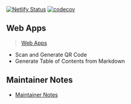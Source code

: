 [![Netlify Status](https://api.netlify.com/api/v1/badges/0239e586-0358-4471-964b-335f98421b7e/deploy-status)](https://app.netlify.com/sites/peaceiriswebapps/deploys)
[![codecov](https://codecov.io/gh/peaceiris/webapps/branch/master/graph/badge.svg)](https://codecov.io/gh/peaceiris/webapps)



## Web Apps

> [Web Apps](https://web.peaceiris.app)

- Scan and Generate QR Code
- Generate Table of Contents from Markdown



## Maintainer Notes

- [Maintainer Notes](./maintainer_notes.md)
